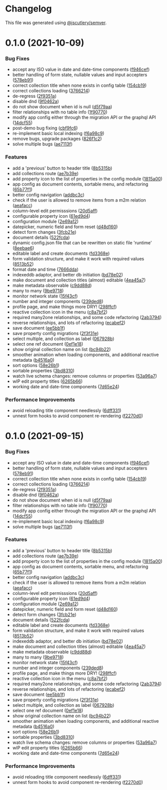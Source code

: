 # Changelog

This file was generated using [@jscutlery/semver](https://github.com/jscutlery/semver).

# 0.1.0 (2021-10-09)


### Bug Fixes

* accept any ISO value in date and date-time components ([f946cef](https://github.com/platyplus/platydev/commit/f946cef9d886f6a5a7fa848da0ec7529e382349e))
* better handling of form state, nullable values and input accepters ([578eb91](https://github.com/platyplus/platydev/commit/578eb91f62517a350cbaf92119bacf7c8fcea504))
* correct collection title when none exists in config table ([154cb19](https://github.com/platyplus/platydev/commit/154cb19ac766eba111b883993efa744a8bac3033))
* correct collections loading ([3766214](https://github.com/platyplus/platydev/commit/3766214b38a75e225044a7589ab15960812a9816))
* de-regress ([2f9351a](https://github.com/platyplus/platydev/commit/2f9351a5ad544f1f837ca42bdb1696bbc5804a80))
* disable dnd ([9f0462a](https://github.com/platyplus/platydev/commit/9f0462a0c08370fb860768456997c16c16b05c68))
* do not show document when id is null ([d5f79aa](https://github.com/platyplus/platydev/commit/d5f79aa7871977e5bc395e9ac6b7618d08d49459))
* filter relationships with no table info ([1f90770](https://github.com/platyplus/platydev/commit/1f9077076e723d056d272b874a8a1317f5dce516))
* modify app config either through the migration API or the graphql API ([14dcf55](https://github.com/platyplus/platydev/commit/14dcf556fe8b4aa6e821bdd77d8ef732b8e2138c))
* post-demo bug fixing ([cbf9fc6](https://github.com/platyplus/platydev/commit/cbf9fc662a541831a6fc3a682015b5de3e7f5011))
* re-implement basic local indexing ([f6a98c9](https://github.com/platyplus/platydev/commit/f6a98c9e04472fb7293839e18b87745068012840))
* remove bugs, upgrade packages ([826f1c2](https://github.com/platyplus/platydev/commit/826f1c2c2147ed1b436e9f58b36d1fc4346d7f91))
* solve multiple bugs ([ae7113f](https://github.com/platyplus/platydev/commit/ae7113fb3c02ebc31df2b827320478ffc4128e92))


### Features

* add a 'previous' button to header title ([8b5315b](https://github.com/platyplus/platydev/commit/8b5315b36a418716fe8f264934f1f729c2b34685))
* add collections route ([ae7b39e](https://github.com/platyplus/platydev/commit/ae7b39e312983061df60069f7e01e84f5627890c))
* add property icon to the list of properties in the config module ([1815a00](https://github.com/platyplus/platydev/commit/1815a0079a511b1b40f0fede82317f4466032921))
* app config as document contents, sortable menu, and refactoring ([65b77f1](https://github.com/platyplus/platydev/commit/65b77f1db86f93df601f8d31d014124dc104833c))
* better config navigation ([addbc3c](https://github.com/platyplus/platydev/commit/addbc3c053e9b324ca738ba36db09c51f2476d53))
* check if the user is allowed to remove items from a m2m relation ([aeafacc](https://github.com/platyplus/platydev/commit/aeafaccb3ea30ddeff6f6e3a8d359465ab2ee33a))
* column-level edit permisssions ([20d5aff](https://github.com/platyplus/platydev/commit/20d5aff7c5a8eb39a249833e9207941aa7572660))
* configurable property icon ([61ed9d4](https://github.com/platyplus/platydev/commit/61ed9d4f22f6b7cc032787a42f34aec01a5365e7))
* configuration module ([2e69a12](https://github.com/platyplus/platydev/commit/2e69a12f05ae1d92749539f2d97a37f237218e96))
* datepicker, numeric field and form reset ([d48d160](https://github.com/platyplus/platydev/commit/d48d16020de1684674fc767c7c7f348a35022ec8))
* detect form changes ([3fcb21e](https://github.com/platyplus/platydev/commit/3fcb21eb70795913ff4d357cda75e7a6cb5118aa))
* document details ([522fcda](https://github.com/platyplus/platydev/commit/522fcdaf7c48a9da6b37c4239a57b23ea82dfe22))
* dynamic config.json file that can be rewritten on static file 'runtime' ([8eebae6](https://github.com/platyplus/platydev/commit/8eebae64d4039e6a05503abb58b03c11dfaaf9b6))
* editable label and create documents ([fd3368e](https://github.com/platyplus/platydev/commit/fd3368e74e7e4228b94209a9bb1583ff85c0914f))
* form validation structure, and make it work with required values ([8513b52](https://github.com/platyplus/platydev/commit/8513b5233d2990e54aced08538d6b8ab30a1bcc6))
* format date and time ([7666dda](https://github.com/platyplus/platydev/commit/7666dda863a029cb613b0560b8a8020e30d576b4))
* indexeddb adaptor, and better db initiation ([bd78e02](https://github.com/platyplus/platydev/commit/bd78e02bcaa4ff533080409e3e84b7ba96089f9c))
* make document and collection titles (almost) editable ([4ea45a7](https://github.com/platyplus/platydev/commit/4ea45a7b62d24ff3b4e29769c17fde040cc161bb))
* make metadata observable ([c9dd88d](https://github.com/platyplus/platydev/commit/c9dd88d9a31d741116378ce3db551c1b0fb02592))
* many to many ([9be9718](https://github.com/platyplus/platydev/commit/9be971873f36d4e142a6f19eed8a889391dc68ae))
* monitor network state ([15f43cf](https://github.com/platyplus/platydev/commit/15f43cf36985ed0968bf851bbfde070e9015f591))
* number and integer components ([239ded8](https://github.com/platyplus/platydev/commit/239ded82941e4e9cac0b8ba1275a662456adf753))
* profile page, and make things more DRY! ([298ffcf](https://github.com/platyplus/platydev/commit/298ffcf5dafb2f3717761feee0a420e9004e9be9))
* reactive collection icon in the menu ([c8a7bf2](https://github.com/platyplus/platydev/commit/c8a7bf25407032c6f9c02b67ced6c457cb00477b))
* required many2one relationships, and some code refactoring ([2ab3794](https://github.com/platyplus/platydev/commit/2ab379423d9a5c34e06b7fa468723b19520a5e3e))
* reverse relationships, and lots of refactoring ([ecabef2](https://github.com/platyplus/platydev/commit/ecabef2080edac98a193e74e696c08fa169e6e11))
* save document ([ee5bb1f](https://github.com/platyplus/platydev/commit/ee5bb1feb3dd3a14b961bd02630210d499e4ab13))
* save property config migrations ([2f3f31e](https://github.com/platyplus/platydev/commit/2f3f31ede8bdad1d473613cac04adfe950c5e450))
* select multiple, and collection as label ([067928b](https://github.com/platyplus/platydev/commit/067928bfc777480fd71d044c40ba347bf818781e))
* select one ref document ([0ef1e18](https://github.com/platyplus/platydev/commit/0ef1e1868e361cdcf384cd58c985ac414550eacf))
* show original collection name on list ([bc94b22](https://github.com/platyplus/platydev/commit/bc94b2254f2e798e49f07aacbc5633cf81f39dd3))
* smoother animation when loading components, and additional reactive metadata ([b4516a0](https://github.com/platyplus/platydev/commit/b4516a081b3885676e77626c1114e01d43958e2e))
* sort options ([58e26b1](https://github.com/platyplus/platydev/commit/58e26b1497a9f633ffc98bc79de7ab01b576be3f))
* sortable properties ([3bd8310](https://github.com/platyplus/platydev/commit/3bd831068b0db08efdfe26b9e949bb4a0b3f0a0d))
* watch live schema changes: remove columns or properties ([53a96a7](https://github.com/platyplus/platydev/commit/53a96a7e24afd275033881dcf6c9a746996357f6))
* wIP edit property titles ([6265b66](https://github.com/platyplus/platydev/commit/6265b66f4d4016884b52f3647b61bdfeef112415))
* working date and date-time components ([7d65e24](https://github.com/platyplus/platydev/commit/7d65e24c48deb51aca1a963a7ae703e459172bca))


### Performance Improvements

* avoid reloading title component needlessly ([6dff331](https://github.com/platyplus/platydev/commit/6dff331a57a526e8d2bf7db059fa183855aa4d88))
* unnest form hooks to avoid component re-rendering ([f2270d0](https://github.com/platyplus/platydev/commit/f2270d071e26a2dd62243990f0d8291f7bcf19f1))



# 0.1.0 (2021-09-15)

### Bug Fixes

- accept any ISO value in date and date-time components ([f946cef](https://github.com/platyplus/platydev/commit/f946cef9d886f6a5a7fa848da0ec7529e382349e))
- better handling of form state, nullable values and input accepters ([578eb91](https://github.com/platyplus/platydev/commit/578eb91f62517a350cbaf92119bacf7c8fcea504))
- correct collection title when none exists in config table ([154cb19](https://github.com/platyplus/platydev/commit/154cb19ac766eba111b883993efa744a8bac3033))
- correct collections loading ([3766214](https://github.com/platyplus/platydev/commit/3766214b38a75e225044a7589ab15960812a9816))
- de-regress ([2f9351a](https://github.com/platyplus/platydev/commit/2f9351a5ad544f1f837ca42bdb1696bbc5804a80))
- disable dnd ([9f0462a](https://github.com/platyplus/platydev/commit/9f0462a0c08370fb860768456997c16c16b05c68))
- do not show document when id is null ([d5f79aa](https://github.com/platyplus/platydev/commit/d5f79aa7871977e5bc395e9ac6b7618d08d49459))
- filter relationships with no table info ([1f90770](https://github.com/platyplus/platydev/commit/1f9077076e723d056d272b874a8a1317f5dce516))
- modify app config either through the migration API or the graphql API ([14dcf55](https://github.com/platyplus/platydev/commit/14dcf556fe8b4aa6e821bdd77d8ef732b8e2138c))
- re-implement basic local indexing ([f6a98c9](https://github.com/platyplus/platydev/commit/f6a98c9e04472fb7293839e18b87745068012840))
- solve multiple bugs ([ae7113f](https://github.com/platyplus/platydev/commit/ae7113fb3c02ebc31df2b827320478ffc4128e92))

### Features

- add a 'previous' button to header title ([8b5315b](https://github.com/platyplus/platydev/commit/8b5315b36a418716fe8f264934f1f729c2b34685))
- add collections route ([ae7b39e](https://github.com/platyplus/platydev/commit/ae7b39e312983061df60069f7e01e84f5627890c))
- add property icon to the list of properties in the config module ([1815a00](https://github.com/platyplus/platydev/commit/1815a0079a511b1b40f0fede82317f4466032921))
- app config as document contents, sortable menu, and refactoring ([65b77f1](https://github.com/platyplus/platydev/commit/65b77f1db86f93df601f8d31d014124dc104833c))
- better config navigation ([addbc3c](https://github.com/platyplus/platydev/commit/addbc3c053e9b324ca738ba36db09c51f2476d53))
- check if the user is allowed to remove items from a m2m relation ([aeafacc](https://github.com/platyplus/platydev/commit/aeafaccb3ea30ddeff6f6e3a8d359465ab2ee33a))
- column-level edit permisssions ([20d5aff](https://github.com/platyplus/platydev/commit/20d5aff7c5a8eb39a249833e9207941aa7572660))
- configurable property icon ([61ed9d4](https://github.com/platyplus/platydev/commit/61ed9d4f22f6b7cc032787a42f34aec01a5365e7))
- configuration module ([2e69a12](https://github.com/platyplus/platydev/commit/2e69a12f05ae1d92749539f2d97a37f237218e96))
- datepicker, numeric field and form reset ([d48d160](https://github.com/platyplus/platydev/commit/d48d16020de1684674fc767c7c7f348a35022ec8))
- detect form changes ([3fcb21e](https://github.com/platyplus/platydev/commit/3fcb21eb70795913ff4d357cda75e7a6cb5118aa))
- document details ([522fcda](https://github.com/platyplus/platydev/commit/522fcdaf7c48a9da6b37c4239a57b23ea82dfe22))
- editable label and create documents ([fd3368e](https://github.com/platyplus/platydev/commit/fd3368e74e7e4228b94209a9bb1583ff85c0914f))
- form validation structure, and make it work with required values ([8513b52](https://github.com/platyplus/platydev/commit/8513b5233d2990e54aced08538d6b8ab30a1bcc6))
- indexeddb adaptor, and better db initiation ([bd78e02](https://github.com/platyplus/platydev/commit/bd78e02bcaa4ff533080409e3e84b7ba96089f9c))
- make document and collection titles (almost) editable ([4ea45a7](https://github.com/platyplus/platydev/commit/4ea45a7b62d24ff3b4e29769c17fde040cc161bb))
- make metadata observable ([c9dd88d](https://github.com/platyplus/platydev/commit/c9dd88d9a31d741116378ce3db551c1b0fb02592))
- many to many ([9be9718](https://github.com/platyplus/platydev/commit/9be971873f36d4e142a6f19eed8a889391dc68ae))
- monitor network state ([15f43cf](https://github.com/platyplus/platydev/commit/15f43cf36985ed0968bf851bbfde070e9015f591))
- number and integer components ([239ded8](https://github.com/platyplus/platydev/commit/239ded82941e4e9cac0b8ba1275a662456adf753))
- profile page, and make things more DRY! ([298ffcf](https://github.com/platyplus/platydev/commit/298ffcf5dafb2f3717761feee0a420e9004e9be9))
- reactive collection icon in the menu ([c8a7bf2](https://github.com/platyplus/platydev/commit/c8a7bf25407032c6f9c02b67ced6c457cb00477b))
- required many2one relationships, and some code refactoring ([2ab3794](https://github.com/platyplus/platydev/commit/2ab379423d9a5c34e06b7fa468723b19520a5e3e))
- reverse relationships, and lots of refactoring ([ecabef2](https://github.com/platyplus/platydev/commit/ecabef2080edac98a193e74e696c08fa169e6e11))
- save document ([ee5bb1f](https://github.com/platyplus/platydev/commit/ee5bb1feb3dd3a14b961bd02630210d499e4ab13))
- save property config migrations ([2f3f31e](https://github.com/platyplus/platydev/commit/2f3f31ede8bdad1d473613cac04adfe950c5e450))
- select multiple, and collection as label ([067928b](https://github.com/platyplus/platydev/commit/067928bfc777480fd71d044c40ba347bf818781e))
- select one ref document ([0ef1e18](https://github.com/platyplus/platydev/commit/0ef1e1868e361cdcf384cd58c985ac414550eacf))
- show original collection name on list ([bc94b22](https://github.com/platyplus/platydev/commit/bc94b2254f2e798e49f07aacbc5633cf81f39dd3))
- smoother animation when loading components, and additional reactive metadata ([b4516a0](https://github.com/platyplus/platydev/commit/b4516a081b3885676e77626c1114e01d43958e2e))
- sort options ([58e26b1](https://github.com/platyplus/platydev/commit/58e26b1497a9f633ffc98bc79de7ab01b576be3f))
- sortable properties ([3bd8310](https://github.com/platyplus/platydev/commit/3bd831068b0db08efdfe26b9e949bb4a0b3f0a0d))
- watch live schema changes: remove columns or properties ([53a96a7](https://github.com/platyplus/platydev/commit/53a96a7e24afd275033881dcf6c9a746996357f6))
- wIP edit property titles ([6265b66](https://github.com/platyplus/platydev/commit/6265b66f4d4016884b52f3647b61bdfeef112415))
- working date and date-time components ([7d65e24](https://github.com/platyplus/platydev/commit/7d65e24c48deb51aca1a963a7ae703e459172bca))

### Performance Improvements

- avoid reloading title component needlessly ([6dff331](https://github.com/platyplus/platydev/commit/6dff331a57a526e8d2bf7db059fa183855aa4d88))
- unnest form hooks to avoid component re-rendering ([f2270d0](https://github.com/platyplus/platydev/commit/f2270d071e26a2dd62243990f0d8291f7bcf19f1))
